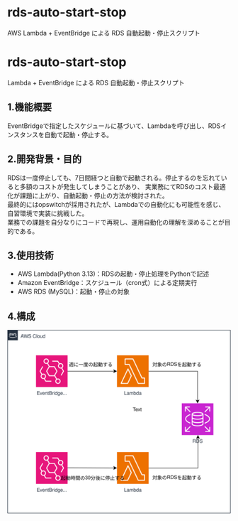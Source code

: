 # rds-auto-start-stop
AWS Lambda + EventBridge による RDS 自動起動・停止スクリプト

# rds-auto-start-stop
Lambda + EventBridge による RDS 自動起動・停止スクリプト

## 1.機能概要
EventBridgeで指定したスケジュールに基づいて、Lambdaを呼び出し、RDSインスタンスを自動で起動・停止する。

## 2.開発背景・目的
RDSは一度停止しても、7日間経つと自動で起動される。停止するのを忘れていると多額のコストが発生してしまうことがあり、
実業務にてRDSのコスト最適化が課題に上がり、自動起動・停止の方法が検討された。    
最終的にはopswitchが採用されたが、Lambdaでの自動化にも可能性を感じ、自習環境で実装に挑戦した。  
業務での課題を自分なりにコードで再現し、運用自動化の理解を深めることが目的である。

## 3.使用技術
- AWS Lambda(Python 3.13)：RDSの起動・停止処理をPythonで記述  
- Amazon EventBridge：スケジュール（cron式）による定期実行  
- AWS RDS (MySQL)：起動・停止の対象  

## 4.構成
![Architecture](./docs/architecture.svg)